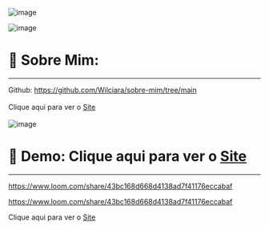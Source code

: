 
![image](https://user-images.githubusercontent.com/94201226/166156257-f2f84450-4708-4208-b4e6-0076c206e402.png)

![image](https://user-images.githubusercontent.com/94201226/166156340-9deccec1-67ab-4e00-a09b-418973d838d9.png)


# 👀 Sobre Mim:  

***

Github: https://github.com/Wilciara/sobre-mim/tree/main  
</br>
Clique aqui para ver o [Site](https://wilciarawertz.vercel.app/)
</br>
</br>
![image](https://user-images.githubusercontent.com/94201226/166156632-fe261e68-a9bc-4c59-8ba3-d4229915fd9d.png)



#  🎯 Demo:  Clique aqui para ver o [Site](https://wilciarawertz.vercel.app/)
***

https://www.loom.com/share/43bc168d668d4138ad7f41176eccabaf

https://www.loom.com/share/43bc168d668d4138ad7f41176eccabaf

Clique aqui para ver o [Site](https://wilciarawertz.vercel.app/)
